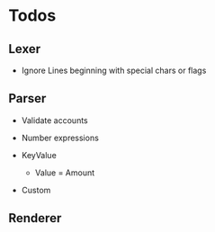 # Todos

## Lexer

- Ignore Lines beginning with special chars or flags

## Parser

- Validate accounts
- Number expressions

- KeyValue
  - Value = Amount

- Custom

## Renderer
